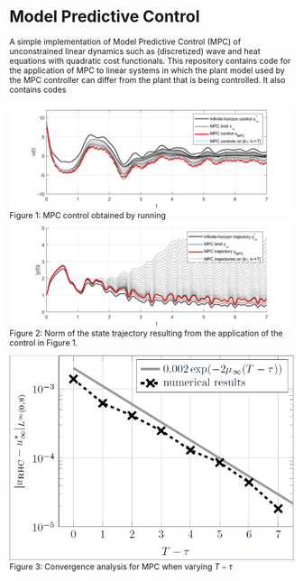 # Model Predictive Control
A simple implementation of Model Predictive Control (MPC) of unconstrained linear dynamics such as (discretized) wave and heat equations with quadratic cost functionals. 
This repository contains code for the application of MPC to linear systems in which the plant model used by the MPC controller can differ from the plant that is being controlled. It also contains codes 

<!-- [MPC_wave](figures/MPC_T=41250_tau=1250.jpeg)
%[MPCX_wave](figures/MPCX_T=41250_tau=1250.jpeg)

%![MPCA_wave](figures/MPCA_T=41250_tau=1250.jpeg)
%![MPCAX_wave](figures/MPCAX_T=41250_tau=1250.jpeg) -->

![MPCw_wave](figures/MPCw_T=41250_tau=1250.jpeg)
Figure 1: MPC control obtained by running 
![MPCwX_wave](figures/MPCwX_T=41250_tau=1250.jpeg)
Figure 2: Norm of the state trajectory resulting from the application of the control in Figure 1. 

![MPCconv_wave](figures/Fig6a.PNG)
Figure 3: Convergence analysis for MPC when varying $T - \tau$


<!-- ![MPCconvw_wave](figures/Fig6b.PNG)
![MPCconvA_wave](figures/Fig6c.PNG) -->
